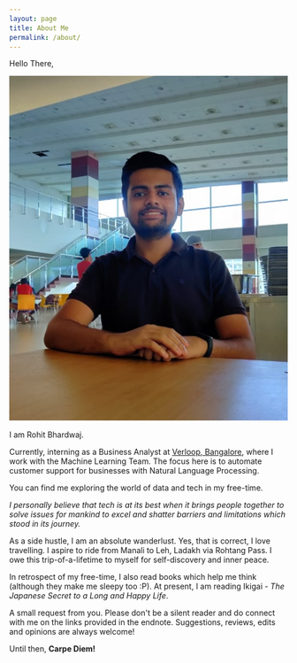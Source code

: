 ```yaml
---
layout: page
title: About Me
permalink: /about/
---
```


Hello There,

![Rohit Bhardwaj](rohit.jpg)


I am Rohit Bhardwaj. 

Currently, interning as a Business Analyst at [Verloop, Bangalore](https://verloop.io/), where I work with the Machine Learning Team.
The focus here is to automate customer support for businesses with Natural Language Processing. 


You can find me exploring the world of data and tech in my free-time.
 
*I personally believe that tech is at its best when it brings people together to solve issues for mankind to excel and shatter barriers and limitations which stood in its journey.*


As a side hustle, I am an absolute wanderlust. Yes, that is correct, I love travelling. I aspire to ride from Manali to Leh, Ladakh via Rohtang Pass. I owe this trip-of-a-lifetime to myself for self-discovery and inner peace. 


In retrospect of my free-time, I also read books which help me think (although they make me sleepy too :P). At present, I am reading Ikigai - *The Japanese Secret to a Long and Happy Life*. 


A small request from you. 
Please don't be a silent reader and do connect with me on the links provided in the endnote. Suggestions, reviews, edits and opinions are always welcome!

Until then,
**Carpe Diem!**
